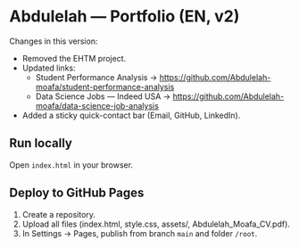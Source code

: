 # Abdulelah — Portfolio (EN, v2)

Changes in this version:
- Removed the EHTM project.
- Updated links:
  - Student Performance Analysis → https://github.com/Abdulelah-moafa/student-performance-analysis
  - Data Science Jobs — Indeed USA → https://github.com/Abdulelah-moafa/data-science-job-analysis
- Added a sticky quick-contact bar (Email, GitHub, LinkedIn).

## Run locally
Open `index.html` in your browser.

## Deploy to GitHub Pages
1. Create a repository.
2. Upload all files (index.html, style.css, assets/, Abdulelah_Moafa_CV.pdf).
3. In Settings → Pages, publish from branch `main` and folder `/root`.